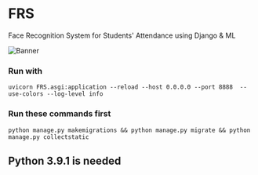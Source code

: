 # FRS
Face Recognition System for Students' Attendance using Django &amp; ML

![Banner](https://www.invixium.com/wp-content/uploads/2021/04/ixm-titan-banner.jpg)

### Run with
`uvicorn FRS.asgi:application --reload --host 0.0.0.0 --port 8888  --use-colors --log-level info`

### Run these commands first
    python manage.py makemigrations && python manage.py migrate && python manage.py collectstatic

## Python 3.9.1 is needed